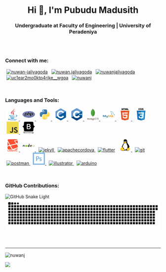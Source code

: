 <h1 align="center">Hi 👋, I'm Pubudu Madusith</h1>
<h3 align="center">Undergraduate at Faculty of Engineering | University of Peradeniya</h3>

<br>



<br>
<h3 align="left">Connect with me:</h3>
<p align="left">
    <a style="padding: 4px;" href="https://linkedin.com/in/Pubudu-Madusith" target="blank"><img align="center"
            src="https://raw.githubusercontent.com/rahuldkjain/github-profile-readme-generator/master/src/images/icons/Social/linked-in-alt.svg"
            alt="nuwan-jaliyagoda" height="30" width="40" /></a>
    <a style="padding: 4px;" href="https://fb.com/Pubudu.Madusith" target="blank"><img align="center"
            src="https://raw.githubusercontent.com/rahuldkjain/github-profile-readme-generator/master/src/images/icons/Social/facebook.svg"
            alt="nuwan.jaliyagoda" height="30" width="40" /></a>
    <a style="padding: 4px;" href="https://instagram.com/InstergramNe" target="blank"><img align="center"
            src="https://raw.githubusercontent.com/rahuldkjain/github-profile-readme-generator/master/src/images/icons/Social/instagram.svg"
            alt="nuwanjaliyagoda" height="30" width="40" /></a>
    <a style="padding: 4px;" href="https://www.youtube.com/channel/UC1EaR2mO0KTP4RjKe__wgqA" target="blank"><img align="center"
            src="https://raw.githubusercontent.com/rahuldkjain/github-profile-readme-generator/master/src/images/icons/Social/youtube.svg"
            alt="uc1ear2mo0ktp4rjke__wgqa" height="30" width="40" /></a>
    <a style="padding: 4px;" href="https://www.hackerrank.com/nuwanj" target="blank"><img align="center"
            src="https://raw.githubusercontent.com/rahuldkjain/github-profile-readme-generator/master/src/images/icons/Social/hackerrank.svg"
            alt="nuwanj" height="30" width="40" /></a>
</p>

<br>
<h3 align="left">Languages and Tools:</h3>

<p align="left"></p>
    <!-- Java -->
    <a style="padding: 4px;" href="https://www.java.com" target="_blank" rel="noreferrer">
        <img src="https://raw.githubusercontent.com/devicons/devicon/master/icons/java/java-original.svg" alt="java"
            width="40" height="40" /> </a>
    <!-- PHP -->
    <a style="padding: 4px;" href="https://www.php.net" target="_blank" rel="noreferrer">
        <img src="https://raw.githubusercontent.com/devicons/devicon/master/icons/php/php-original.svg" alt="php"
            width="40" height="40" /> </a>
    <!-- Python -->
    <a style="padding: 4px;" href="https://www.python.org" target="_blank" rel="noreferrer">
        <img src="https://raw.githubusercontent.com/devicons/devicon/master/icons/python/python-original.svg"
            alt="python" width="40" height="40" /> </a>
    <!-- C -->
    <a style="padding: 4px;" href="https://www.cprogramming.com/" target="_blank" rel="noreferrer">
        <img src="https://raw.githubusercontent.com/devicons/devicon/master/icons/c/c-original.svg" alt="c" width="40"
            height="40" /> </a>
    <!-- C++ -->
    <a style="padding: 4px;" href="https://www.w3schools.com/cpp/" target="_blank" rel="noreferrer">
        <img src="https://raw.githubusercontent.com/devicons/devicon/master/icons/cplusplus/cplusplus-original.svg"
            alt="cplusplus" width="40" height="40" /> </a>
    <!-- MongoDB -->
    <a style="padding: 4px;" href="https://www.mongodb.com/" target="_blank" rel="noreferrer">
        <img src="https://raw.githubusercontent.com/devicons/devicon/master/icons/mongodb/mongodb-original-wordmark.svg"
            alt="mongodb" width="40" height="40" /> </a>
    <!-- MySQL -->
    <a style="padding: 4px;" href="https://www.mysql.com/" target="_blank" rel="noreferrer">
        <img src="https://raw.githubusercontent.com/devicons/devicon/master/icons/mysql/mysql-original-wordmark.svg"
            alt="mysql" width="40" height="40" /> </a>
    <!-- HTML -->
    <a style="padding: 4px;" href="https://www.w3.org/html/" target="_blank" rel="noreferrer">
        <img src="https://raw.githubusercontent.com/devicons/devicon/master/icons/html5/html5-original-wordmark.svg"
            alt="html5" width="40" height="40" /> </a>
    <!-- CSS -->
    <a style="padding: 4px;" href="https://www.w3schools.com/css/" target="_blank" rel="noreferrer">
        <img src="https://raw.githubusercontent.com/devicons/devicon/master/icons/css3/css3-original-wordmark.svg"
            alt="css3" width="40" height="40" /> </a>
    <!-- JavaScript -->
    <a style="padding: 4px;" href="https://developer.mozilla.org/en-US/docs/Web/JavaScript" target="_blank" rel="noreferrer">
        <img src="https://raw.githubusercontent.com/devicons/devicon/master/icons/javascript/javascript-original.svg"
            alt="javascript" width="40" height="40" /> </a>
    <!-- Bootstrap -->
    <a style="padding: 4px;" href="https://getbootstrap.com" target="_blank" rel="noreferrer">
        <img src="https://raw.githubusercontent.com/devicons/devicon/master/icons/bootstrap/bootstrap-plain-wordmark.svg"
            alt="bootstrap" width="40" height="40" /> </a>

</p>
<p align="left">
    <!-- Laravel -->
    <a style="padding: 4px;" href="https://laravel.com/" target="_blank" rel="noreferrer">
        <img src="https://raw.githubusercontent.com/devicons/devicon/master/icons/laravel/laravel-plain-wordmark.svg"
            alt="laravel" width="40" height="40" /> </a>
    <!-- NodeJS -->
    <a style="padding: 4px;" href="https://nodejs.org" target="_blank" rel="noreferrer">
        <img src="https://raw.githubusercontent.com/devicons/devicon/master/icons/nodejs/nodejs-original-wordmark.svg"
            alt="nodejs" width="40" height="40" /> </a>
    <!-- Jekyll -->
    <a style="padding: 4px;" href="https://jekyllrb.com/" target="_blank" rel="noreferrer">
        <img src="https://www.vectorlogo.zone/logos/jekyllrb/jekyllrb-icon.svg" alt="jekyll" width="40" height="40" />
    </a>
    <!-- Cordova -->
    <a style="padding: 4px;" href="https://cordova.apache.org/" target="_blank" rel="noreferrer">
        <img src="https://www.vectorlogo.zone/logos/apache_cordova/apache_cordova-icon.svg" alt="apachecordova"
            width="40" height="40" /> </a>
    <!-- Flutter -->
    <a style="padding: 4px;" href="https://flutter.dev" target="_blank" rel="noreferrer">
        <img src="https://www.vectorlogo.zone/logos/flutterio/flutterio-icon.svg" alt="flutter" width="40"
            height="40" /></a>
    <!-- Linux -->
    <a style="padding: 4px;" href="https://www.linux.org/" target="_blank" rel="noreferrer">
        <img src="https://raw.githubusercontent.com/devicons/devicon/master/icons/linux/linux-original.svg" alt="linux"
            width="40" height="40" /> </a>
    <!-- Bash -->
    <!-- <a style="padding: 4px;" href="https://www.gnu.org/software/bash/" target="_blank" rel="noreferrer">
        <img src="https://www.vectorlogo.zone/logos/gnu_bash/gnu_bash-icon.svg" alt="bash" width="40" height="40" />
    </a> -->
    <!-- Git -->
    <a style="padding: 4px;" href="https://git-scm.com/" target="_blank" rel="noreferrer">
        <img src="https://www.vectorlogo.zone/logos/git-scm/git-scm-icon.svg" alt="git" width="40" height="40" /> </a>
    <!-- Postman -->
    <a style="padding: 4px;" href="https://postman.com" target="_blank" rel="noreferrer">
        <img src="https://www.vectorlogo.zone/logos/getpostman/getpostman-icon.svg" alt="postman" width="40"
            height="40" />
    </a>
    <!-- Photoshop -->
    <a style="padding: 4px;" href="https://www.photoshop.com/en" target="_blank" rel="noreferrer">
        <img src="https://raw.githubusercontent.com/devicons/devicon/master/icons/photoshop/photoshop-line.svg"
            alt="photoshop" width="40" height="40" /> </a>
    <!-- Illustrator -->
    <a style="padding: 4px;" href="https://www.adobe.com/in/products/illustrator.html" target="_blank" rel="noreferrer">
        <img src="https://www.vectorlogo.zone/logos/adobe_illustrator/adobe_illustrator-icon.svg" alt="illustrator"
            width="40" height="40" /> </a>
    <!-- Arduino -->
    <a style="padding: 4px;" href="https://www.arduino.cc/" target="_blank" rel="noreferrer">
        <img src="https://cdn.worldvectorlogo.com/logos/arduino-1.svg" alt="arduino" width="40" height="40" /> </a>

</p>

<!-- <p>
    <img align="center"
        src="https://github-readme-stats.vercel.app/api/top-langs?username=nuwanj&show_icons=true&locale=en&layout=compact"
        alt="nuwanj" />
</p> -->

<br>
<h3 align="left">GitHub Contributions:</h3>

![GitHub Snake Light](./dist/github-contribution-grid-snake#gh-light-mode-only)
![GitHub Snake dark](./dist/github-contribution-grid-snake-dark.svg#gh-dark-mode-only)

<br>

<hr>
<p align="left">
    <img src="https://komarev.com/ghpvc/?username=nuwanj&label=Profile%20Views&color=blue&style=flat-square" alt="nuwanj" />
</p>

![](https://hit.yhype.me/github/profile?user_id=11540782)
